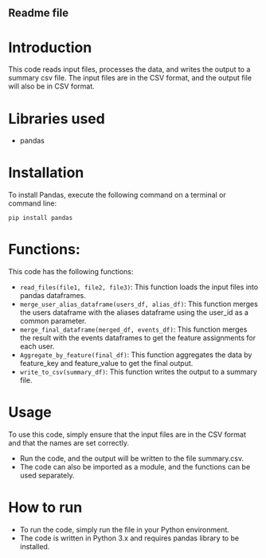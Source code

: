 ## Readme file

# Introduction

This code reads input files, processes the data, and writes the output to a summary csv file. The input files are in the CSV format, and the output file will also be in CSV format.

# Libraries used
* pandas

# Installation

To install Pandas, execute the following command on a terminal or command line:
```
pip install pandas
```

# Functions:

   This code has the following functions:
* `read_files(file1, file2, file3)`: This function loads the input files into pandas dataframes.
* `merge_user_alias_dataframe(users_df, alias_df)`: This function merges the users dataframe with the aliases dataframe using the user_id as a common parameter.
* `merge_final_dataframe(merged_df, events_df)`: This function merges the result with the events dataframes to get the feature assignments for each user.
* `Aggregate_by_feature(final_df)`: This function aggregates the data by feature_key and feature_value to get the final output.
* `write_to_csv(summary_df)`: This function writes the output to a summary file.

# Usage
   
   To use this code, simply ensure that the input files are in the CSV format and that the names are set correctly.
* Run the code, and the output will be written to the file summary.csv.
* The code can also be imported as a module, and the functions can be used separately.

# How to run
* To run the code, simply run the file in your Python environment.
* The code is written in Python 3.x and requires pandas library to be installed.
